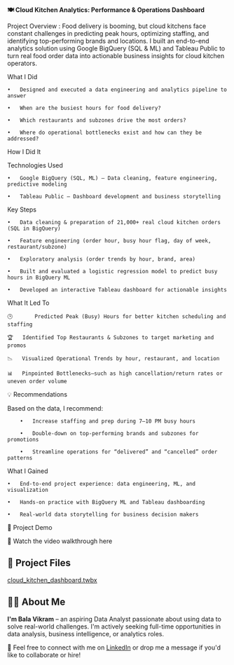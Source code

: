 **🍽️ Cloud Kitchen Analytics: Performance & Operations Dashboard**
 
 Project Overview : Food delivery is booming, but cloud kitchens face constant challenges in predicting peak hours, optimizing staffing, and identifying top-performing brands and locations. I built an end-to-end analytics solution using Google BigQuery (SQL & ML) and Tableau Public to turn real food order data into actionable business insights for cloud kitchen operators.

What I Did

	•	Designed and executed a data engineering and analytics pipeline to answer
 
	•	When are the busiest hours for food delivery?
 
	•	Which restaurants and subzones drive the most orders?
 
	•	Where do operational bottlenecks exist and how can they be addressed?

How I Did It

Technologies Used

	•	Google BigQuery (SQL, ML) – Data cleaning, feature engineering, predictive modeling
 
	•	Tableau Public – Dashboard development and business storytelling

Key Steps

	•	Data cleaning & preparation of 21,000+ real cloud kitchen orders (SQL in BigQuery)
 
	•	Feature engineering (order hour, busy hour flag, day of week, restaurant/subzone)
 
	•	Exploratory analysis (order trends by hour, brand, area)
 
	•	Built and evaluated a logistic regression model to predict busy hours in BigQuery ML
 
	•	Developed an interactive Tableau dashboard for actionable insights

What It Led To

	🕒       Predicted Peak (Busy) Hours for better kitchen scheduling and staffing
 
	🏆 	Identified Top Restaurants & Subzones to target marketing and promos
 
	📉	Visualized Operational Trends by hour, restaurant, and location
 
	📊	Pinpointed Bottlenecks—such as high cancellation/return rates or uneven order volume

💡 Recommendations

Based on the data, I recommend:

        •	Increase staffing and prep during 7–10 PM busy hours

        •	Double-down on top-performing brands and subzones for promotions
	
        •	Streamline operations for “delivered” and “cancelled” order patterns

What I Gained

	•	End-to-end project experience: data engineering, ML, and visualization
 
	•	Hands-on practice with BigQuery ML and Tableau dashboarding
 
	•	Real-world data storytelling for business decision makers

🎥 Project Demo

🎥 Watch the video walkthrough here


## 📁 Project Files

[cloud_kitchen_dashboard.twbx](https://public.tableau.com/views/CloudKitchenAnalysis/CloudKitchenPerformanceOrderAnalytics?:language=en-US&:sid=&:redirect=auth&:display_count=n&:origin=viz_share_link)

## 🙋‍♂️ About Me
**I'm Bala Vikram** – an aspiring Data Analyst passionate about using data to solve real-world challenges. I'm actively seeking full-time opportunities in data analysis, business intelligence, or analytics roles.

📩 Feel free to connect with me on [LinkedIn](https://www.linkedin.com/in/bala-vikram-tadikonda/) or drop me a message if you'd like to collaborate or hire!
